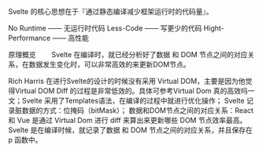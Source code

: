 <!-- https://mp.weixin.qq.com/s/7GTTAYNf28IvIe2bpfVHuQ -->
Svelte 的核心思想在于『通过静态编译减少框架运行时的代码量』。

No Runtime —— 无运行时代码
Less-Code —— 写更少的代码
Hight-Performance —— 高性能


原理概览
  Svelte 在编译时，就已经分析好了数据 和 DOM 节点之间的对应关系，在数据发生变化时，可以非常高效的来更新DOM节点。

Rich Harris 在进行Svelte的设计的时候没有采用 Virtual DOM，主要是因为他觉得Virtual DOM Diff 的过程是非常低效的。具体可参考Virtual Dom 真的高效吗一文；Svelte 采用了Templates语法，在编译的过程中就进行优化操作；
Svelte 记录脏数据的方式：位掩码（bitMask）；
数据和DOM节点之间的对应关系：React 和 Vue 是通过 Virtual Dom 进行 diff 来算出来更新哪些 DOM 节点效率最高。Svelte 是在编译时候，就记录了数据 和 DOM 节点之间的对应关系，并且保存在 p 函数中。
